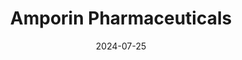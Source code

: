 ---  
layout: startup_page  
title: "Amporin Pharmaceuticals"  
id: "amporin.com"  
permalink: "/amporinpharmaceuticalsamporin.com07252024/"  
website: "https://www.amporin.com/"  
funding_round: "Seed"  
funding_amount: "€157K"  
investors: "Venture Kick"  
about: "Amporin Pharmaceuticals develops small-molecule drugs that block and eliminate toxic substances causing cell damage in degenerative diseases. Their technology aims to create effective oral treatments for diseases like Alzheimer's, Parkinson's, and type II diabetes by targeting protein misfolding and aggregation. The company focuses initially on Parkinson's and ALS."  
markets: "Pharmaceuticals, Biotechnology, Healthtech"  
hq: "Basel, Basel-Stadt, Switzerland"  
founded_year: "2024"  
linkedin: "https://www.linkedin.com/company/amporin"  
twitter: ""  
instagram: ""  
facebook: ""  
crunchbase: "https://www.crunchbase.com/organization/amporin-pharmaceuticals?utm_source=linkedin&utm_medium=referral&utm_campaign=linkedin_companies&utm_content=profile_cta_anon&trk=funding_crunchbase"  
pitchbook: ""  

date_display: "25-Jul-2024"  
date: "2024-07-25"

# SEO Optimization  
meta_title: "Amporin Pharmaceuticals - Seed Funding (€157K)"  
meta_description: "Amporin Pharmaceuticals, Amporin Pharmaceuticals develops small-molecule drugs that block and eliminate toxic substances causing cell damage in degenerative diseases. Their te..."  
meta_keywords: "Amporin Pharmaceuticals, Pharmaceuticals, Biotechnology, Healthtech, Seed funding"  
canonical_url: "https://startup.projectstartups.com/amporinpharmaceuticalsamporin.com07252024/"  
---